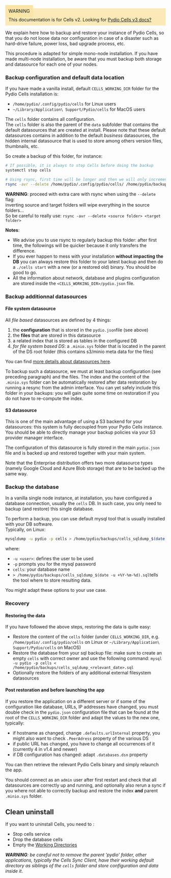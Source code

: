 
<div style="background-color: #fbe9b7;font-size: 14px;">
<span style="background-color: #fae4a6;padding: 10px;">WARNING</span>
<span style="padding: 10px;display: inline-block;">This documentation is for Cells v2. Looking for <a href="https://pydio.com/en/docs/cells/v3/quick-start">Pydio Cells v3 docs?</a></span>
</div>




We explain here how to backup and restore your instance of Pydio Cells, so that you do not loose data nor configuration in case of a disaster such as hard-drive failure, power loss, bad upgrade process, etc.

This procedure is adapted for simple mono-node installation. If you have made multi-node installation, be aware that you must backup both storage and datasource for each one of your nodes.

### Backup configuration and default data location

If you have made a vanilla install, default `CELLS_WORKING_DIR` folder for the Pydio Cells installation is:

- `/home/pydio/.config/pydio/cells` for Linux users
- `~/Library/Application\ Support/Pydio/cells` for MacOS users

The `cells` folder contains all configuration.  
The `cells` folder is also the parent of the `data` subfolder that contains the default datasources that are created at install. Please note that these default datasources contains in addition to the default _business_ datasources, the hidden internal datasource that is used to store among others version files, thumbnails, etc.

So create a backup of this folder, for instance:

```sh
# If possible, it is always to stop Cells before doing the backup
systemctl stop cells

# Using rsync, first time will be longer and then we will only incrementally add and/or remove new files
rsync -avr --delete /home/pydio/.config/pydio/cells/ /home/pydio/backups/cells
```

**WARNING**: proceed with extra care with rsync when using the `--delete` flag:  
inverting source and target folders will wipe everything in the source folders...  
So be careful to really use: `rsync -avr --delete <source folder> <target folder>`

**Notes**:

- We advise you to use rsync to regularly backup this folder: after first time, the followings will be quicker because it only transfers the difference.
- If you ever happen to mess with your installation **without impacting the DB** you can always restore this folder to your latest backup and then do a `./cells start` with a new (or a restored old) binary. You should be good to go.
- All the information about network, database and plugins configuration are stored inside the `<CELLS_WORKING_DIR>/pydio.json` file.

### Backup additionnal datasources

#### File system datasource

All _file based_  datasources are defined by 4 things:

1. the **configuration** that is stored in the `pydio.json`file (see above)
1. the **files** that are stored in this datasource
1. a related index that is stored as tables in the configured DB
1. _for file system based DS_: a `.minio.sys` folder that is located in the parent of the DS root folder (this contains s3/minio meta data for the files)

You can find [more details about datasources here](../../developer-guide/data).

To backup such a datasource, we must at least backup configuration (see preceding paragraph) and the files.
The index and the content of the `.minio.sys` folder can be automatically restored after data restoration by running a resync from the admin interface.
You can yet safely include this folder in your backups: you will gain quite some time on restoration if you do not have to re-compute the index.

#### S3 datasource

This is one of the main advantage of using a S3 backend for your datasources: this system is fully decoupled from your Pydio Cells instance.
You should be able to directly manage your backup policies via your S3 provider manager interface.

The configuration of this datasource is fully stored in the main `pydio.json` file and is backed up and restored together with your main system.

Note that the Enterprise distribution offers two more datasource types (namely Google Cloud and Azure Blob storage) that are to be backed up the same way.

### Backup the database

In a vanilla single node instance, at installation, you have configured a database connection, usually the `cells` DB. In such case, you only need to backup (and restore) this single database.

To perform a backup, you can use default mysql tool that is usually installed with your DB software.  
Typically, on Linux:

```sh
mysqldump -u pydio -p cells > /home/pydio/backups/cells_sqldump_$(date -u +%Y-%m-%d).sql
```

where:

- `-u <user>`: defines the user to be used
- `-p` prompts you for the mysql password
- `cells`: your database name
- `> /home/pydio/backups/cells_sqldump_$(date -u +%Y-%m-%d).sql`tells the tool where to store resulting data.

You might adapt these options to your use case.

### Recovery

#### Restoring the data

If you have followed the above steps, restoring the data is quite easy:

- Restore the content of the `cells` folder (under `CELLS_WORKING_DIR`, e.g. `/home/pydio/.config/pydio/cells` on Linux or `~/Library/Application\ Support/Pydio/cells` on MacOS)
- Restore the database from your sql backup file: make sure to create an empty `cells` with correct owner and use the following command:
  `mysql -u pydio -p cells < /home/pydio/backups/cells_sqldump_<relevant_date>.sql`
- Optionally restore the folders of any additional external filesystem datasources

#### Post restoration and before launching the app

If you restore the application on a different server or if some of the configuration like database, URLs, IP addresses have changed, you must double check in the `pydio.json` configuration file that can be found at the root of the `CELLS_WORKING_DIR` folder and adapt the values to the new one, typically:

- if hostname as changed, change `.defaults.urlInternal` property, you might also want to check `.PeerAdress` property of the various DS
- if public URL has changed, you have to change all occurrences of it (currently 4 in v1.4 and newer)
- if DB configuration has changed: adapt `.databases.dsn` property

You can then retrieve the relevant Pydio Cells binary and simply relaunch the app.

You should connect as an `admin` user after first restart and check that all datasources are correctly up and running, and optionally also rerun a sync if you where not able to correctly backup and restore the index **and** parent `.minio.sys` folder.

## Clean uninstall

If you want to uninstall Cells, you need to :

- Stop cells service
- Drop the database cells
- Empty the [Working Directories](./working-directories)

_**WARNING**: be careful not to remove the parent 'pydio' folder, other applications, typically the Cells Sync Client, have their working default directory as siblings of the `cells` folder and store configuration and data inside it_.
